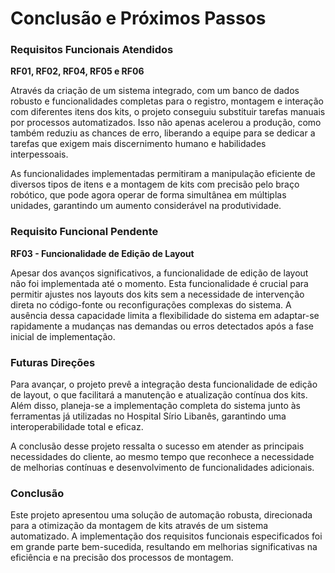 # Conclusão e Próximos Passos
### Requisitos Funcionais Atendidos

**RF01, RF02, RF04, RF05 e RF06** 

Através da criação de um sistema integrado, com um banco de dados robusto e funcionalidades completas para o registro, montagem e interação com diferentes itens dos kits, o projeto conseguiu substituir tarefas manuais por processos automatizados. Isso não apenas acelerou a produção, como também reduziu as chances de erro, liberando a equipe para se dedicar a tarefas que exigem mais discernimento humano e habilidades interpessoais.

As funcionalidades implementadas permitiram a manipulação eficiente de diversos tipos de itens e a montagem de kits com precisão pelo braço robótico, que pode agora operar de forma simultânea em múltiplas unidades, garantindo um aumento considerável na produtividade.

### Requisito Funcional Pendente

**RF03 - Funcionalidade de Edição de Layout** 

Apesar dos avanços significativos, a funcionalidade de edição de layout não foi implementada até o momento. Esta funcionalidade é crucial para permitir ajustes nos layouts dos kits sem a necessidade de intervenção direta no código-fonte ou reconfigurações complexas do sistema. A ausência dessa capacidade limita a flexibilidade do sistema em adaptar-se rapidamente a mudanças nas demandas ou erros detectados após a fase inicial de implementação.

### Futuras Direções

Para avançar, o projeto prevê a integração desta funcionalidade de edição de layout, o que facilitará a manutenção e atualização contínua dos kits. Além disso, planeja-se a implementação completa do sistema junto às ferramentas já utilizadas no Hospital Sírio Libanês, garantindo uma interoperabilidade total e eficaz.

A conclusão desse projeto ressalta o sucesso em atender as principais necessidades do cliente, ao mesmo tempo que reconhece a necessidade de melhorias contínuas e desenvolvimento de funcionalidades adicionais.

### Conclusão
Este projeto apresentou uma solução de automação robusta, direcionada para a otimização da montagem de kits através de um sistema automatizado. A implementação dos requisitos funcionais especificados foi em grande parte bem-sucedida, resultando em melhorias significativas na eficiência e na precisão dos processos de montagem.